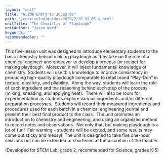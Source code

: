 ```yaml
---
layout: "unit"
title: "Guide Entry to 20.02.05"
path: "/curriculum/guides/2020/2/20.02.05.x.html"
unitTitle: "The Chemistry of Playdough"
unitAuthor: "Jason Ward"
keywords: ""
recommendedFor: "" 
---
```

<main>
        <p>This five-lesson unit was designed to introduce elementary students to the basic chemistry behind making playdough as they take on the role of a chemical engineer and endeavor to develop a process (or recipe) for making playdough.&nbsp; Moreover, it will inject fundamental knowledge of chemistry. Students will use this knowledge to improve consistency in producing high-quality playdough comparable to retail brand &ldquo;Play-Doh&rdquo; in texture, elasticity, and pliability.&nbsp; Along the way, students will learn the role of each ingredient and the reasoning behind each step of the process (mixing, kneading, and applying heat).&nbsp; There will also be room for experimentation as students explore various ingredients and/or different preparation processes.&nbsp; Students will record their measured ingredients and procedures used for each batch in a chemical engineering journal and present their best final product to the class.&nbsp; The unit promotes an introduction to chemistry and engineering, and using an organized method to record notes and observations.&nbsp; Not only that, but making playdough is a lot of fun!&nbsp; Fair warning &ndash; students will be excited, and some results may come out sticky and messy!&nbsp; The unit is designed to take five one-hour sessions but can be extended or shortened at the discretion of the teacher.</p>
<p>(Developed for STEM Lab, grade 2; recommended for Science, grades K-5)</p>
</main>
